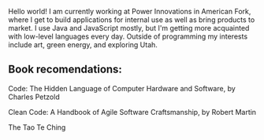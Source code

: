 
Hello world! I am currently working at Power Innovations in American Fork, where I get to build applications for internal use as well as bring products to market. I use Java and JavaScript mostly, but I'm getting more acquainted with low-level languages every day. Outside of programming my interests include art, green energy, and exploring Utah.

## Book recomendations:
Code: The Hidden Language of Computer Hardware and Software, by Charles Petzold

Clean Code: A Handbook of Agile Software Craftsmanship, by Robert Martin

The Tao Te Ching
